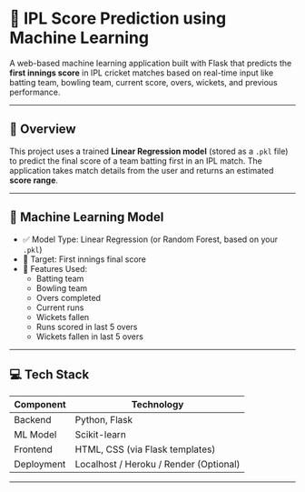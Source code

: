 # 🏏 IPL Score Prediction using Machine Learning

A web-based machine learning application built with Flask that predicts the **first innings score** in IPL cricket matches based on real-time input like batting team, bowling team, current score, overs, wickets, and previous performance.

---

## 🚀 Overview

This project uses a trained **Linear Regression model** (stored as a `.pkl` file) to predict the final score of a team batting first in an IPL match. The application takes match details from the user and returns an estimated **score range**.

---

## 🧠 Machine Learning Model

- ✅ Model Type: Linear Regression (or Random Forest, based on your `.pkl`)
- 🎯 Target: First innings final score
- 🧾 Features Used:
  - Batting team
  - Bowling team
  - Overs completed
  - Current runs
  - Wickets fallen
  - Runs scored in last 5 overs
  - Wickets fallen in last 5 overs

---

## 💻 Tech Stack

| Component   | Technology     |
|-------------|----------------|
| Backend     | Python, Flask  |
| ML Model    | Scikit-learn   |
| Frontend    | HTML, CSS (via Flask templates) |
| Deployment  | Localhost / Heroku / Render (Optional) |

---
